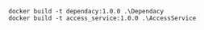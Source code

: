 `docker build -t dependacy:1.0.0 .\Dependacy` <br>
`docker build -t access_service:1.0.0 .\AccessService`
